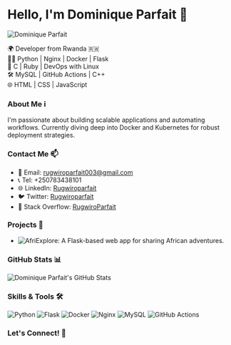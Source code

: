 # Hello, I'm Dominique Parfait 👋
![Dominique Parfait](https://your-image-url.com)

🌍 Developer from Rwanda 🇷🇼  
👨‍💻 Python | Nginx | Docker | Flask  
🔧 C | Ruby | DevOps with Linux  
🛠️ MySQL | GitHub Actions | C++  
🌐 HTML | CSS | JavaScript

### About Me ℹ️
I'm passionate about building scalable applications and automating workflows. Currently diving deep into Docker and Kubernetes for robust deployment strategies.

### Contact Me 📫
- 📧 Email: rugwiroparfait003@gmail.com  
- 📞 Tel: +250783438101  
- 🌐 LinkedIn: [Rugwiroparfait](https://www.linkedin.com/in/nsanzimana-rugwiro-dominique-parfait-a3ba9122a/)  
- 🐦 Twitter: [Rugwiroparfait](https://x.com/RugwiroParfait)  
- 💼 Stack Overflow: [RugwiroParfait](https://stackoverflow.com/users/22454360/rugwiro-parfait)

### Projects 🚀
- ![**AfriExplore**](http://54.236.51.195/login?next=%2Fhome): A Flask-based web app for sharing African adventures.

### GitHub Stats 📊
![Dominique Parfait's GitHub Stats](https://github-readme-stats.vercel.app/api?username=Rugwiroparfait&show_icons=true&theme=radical)

### Skills & Tools 🛠️
![Python](https://img.shields.io/badge/-Python-3776AB?style=flat-square&logo=python&logoColor=white)
![Flask](https://img.shields.io/badge/-Flask-000000?style=flat-square&logo=flask&logoColor=white)
![Docker](https://img.shields.io/badge/-Docker-2496ED?style=flat-square&logo=docker&logoColor=white)
![Nginx](https://img.shields.io/badge/-Nginx-269539?style=flat-square&logo=nginx&logoColor=white)
![MySQL](https://img.shields.io/badge/-MySQL-4479A1?style=flat-square&logo=mysql&logoColor=white)
![GitHub Actions](https://img.shields.io/badge/-GitHub_Actions-2088FF?style=flat-square&logo=github-actions&logoColor=white)

### Let's Connect! 🤝
